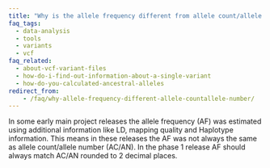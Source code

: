 ```yaml
---
title: "Why is the allele frequency different from allele count/allele number?"
faq_tags:
  - data-analysis
  - tools
  - variants
  - vcf
faq_related:
  - about-vcf-variant-files
  - how-do-i-find-out-information-about-a-single-variant
  - how-do-you-calculated-ancestral-alleles
redirect_from:
    - /faq/why-allele-frequency-different-allele-countallele-number/
---
```


In some early main project releases the allele frequency (AF) was estimated using additional information like LD, mapping quality and Haplotype information. This means in these releases the AF was not always the same as allele count/allele number (AC/AN). In the phase 1 release AF should always match AC/AN rounded to 2 decimal places.
